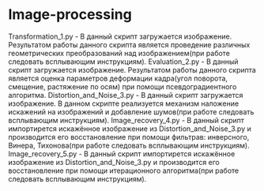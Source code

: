 # Image-processing


Transformation_1.py - В данный скрипт загружается изображение. Результатом работы данного скрипта является проведение различных геометрических преобразований над изображением(при работе следовать всплывающим инструкциям).
Evaluation_2.py - В данный скрипт загружается изображение. Результатом работы данного скрипта является оценка параметров деформации кадра(угол поворота, смещение, растяжение по осям) при помощи псевдоградиентного алгоритма.
Distortion_and_Noise_3.py - В данный скрипт загружается изображение. В данном скрипте реализуется механизм наложение искажений на изображений и добавление шумов(при работе следовать всплывающим инструкциям).
Image_recovery_4.py - В данный скрипт импортирется искажённое изображение из Distortion_and_Noise_3.py и производится его восстановление при помощи фильтрав: инверсного, Винера, Тихонова(при работе следовать всплывающим инструкциям).
Image_recovery_5.py -  В данный скрипт импортирется искажённое изображение из Distortion_and_Noise_3.py и производится его восстановление при помощи итерационного алгоритма(при работе следовать всплывающим инструкциям).
